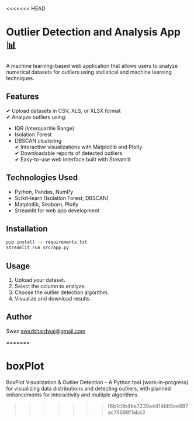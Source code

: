 <<<<<<< HEAD
# Outlier Detection and Analysis App 📊

A machine learning-based web application that allows users to analyze numerical datasets for outliers using statistical and machine learning techniques.

## Features
✔ Upload datasets in CSV, XLS, or XLSX format  
✔ Analyze outliers using:
- IQR (Interquartile Range)
- Isolation Forest
- DBSCAN clustering  
✔ Interactive visualizations with Matplotlib and Plotly  
✔ Downloadable reports of detected outliers  
✔ Easy-to-use web interface built with Streamlit

## Technologies Used
- Python, Pandas, NumPy
- Scikit-learn (Isolation Forest, DBSCAN)
- Matplotlib, Seaborn, Plotly
- Streamlit for web app development

## Installation
```bash
pip install -r requirements.txt
streamlit run src/app.py
```

## Usage
1. Upload your dataset.
2. Select the column to analyze.
3. Choose the outlier detection algorithm.
4. Visualize and download results.

## Author
Swez 
swezbhardwaj@gmail.com

=======
# boxPlot
BoxPlot Visualization &amp; Outlier Detection – A Python tool (work-in-progress) for visualizing data distributions and detecting outliers, with planned enhancements for interactivity and multiple algorithms.
>>>>>>> f6b1c0b4be7239a4d14bb5ee887ac74698f1aba3
